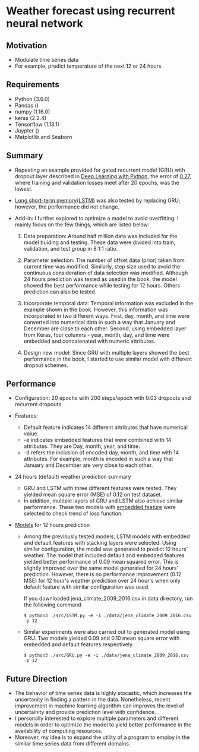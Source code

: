 # Weather forecast using recurrent neural network

## **Motivation**
* Modulate time series data 
* For example, predict temperature of the next 12 or 24 hours 

## **Requirements** 
* Python (3.6.0)
* Pandas ()
* numpy (1.16.0)
* keras (2.2.4) 
* Tensorflow (1.13.1)
* Juypter ()
* Matplotlib and Seaborn

## **Summary**
* Repeating an example provided for gated recurrent model (GRU) with dropout layer described in
  [Deep Learning with Python](https://bit.ly/346tOkH), the error of
  [0.27](https://github.com/exchhattu/DaS1819/blob/master/TimeSeries-WeatherForcasting/DeepLearningWithPython/GRU_JenaWeather.ipynb),
  where training and validation losses meet after 20 epochs, was the lowest.

* [Long short-term memory(LSTM)](https://github.com/exchhattu/DaS1819/blob/master/TimeSeries-WeatherForcasting/DeepLearningWithPython/LSTM_JenaWeather.ipynb)
  was also tested by replacing GRU; however, the performance did not change.

* Add-in: I further explored to optimize a model to avoid overfitting. I mainly focus on the few things, which are listed below:
   1. Data preparation:
      Around half million data was included for the model buiding and testing. These data were
      divided into train, validation, and test group in 8:1:1 ratio.

   2. Parameter selection:
      The number of offset data (prior) taken from current time was
      modified. Similarly, step size used to avoid the continuous
      consideration of data selection was modified. Although 24 hours
      prediction was tested as used in the book, the model showed the best
      performance while testing for 12 hours. Others prediction can also be tested.

   3. Incorporate temporal data:
      Temporal information was excluded in the example shown in the book. However,
      this information was incorporated in two different ways. First, day,
      month, and time were converted into numerical data in such a way that January
      and December are close to each other. Second, using embedded layer from
      Keras, four columns - year, month, day, and time were embedded and
      concatenated with numeric attributes.

   4. Design new model:
      Since GRU with multiple layers showed the best performance in the book,
      I started to use similar model with different dropout schemes. 

## **Performance**
   - Configuration: 20 epochs with 200 steps/epoch with 0.03 dropouts and recurrent dropouts
   - Features:
      * Default feature indicates 14 different attributes that have numerical
        value.
      * -e indicates embedded features that were combined with 14 attributes.
        They are Day, month, year, and time.
      * -d refers the inclusion of encoded day, month, and time with 14
        attributes. For example, month is encoded in such a way that January and 
        December are very close to each other.

   - 24 hours (default) weather prediction summary
     * GRU and LSTM with three different features were tested.
       They yielded mean square error (MSE) of 0.12 on test dataset.
     * In addition, multiple layers of GRU and LSTM also achieve similar
       performance. These two models with [embedded feature](https://bit.ly/2zuTkSD)
       were selected to check trend of loss function.

   - [Models](https://bit.ly/30LqDgj) for 12 hours prediction
     * Among the previously tested models, LSTM models with embedded and default features with stacking layers
       were selected. Using similar configuration, the model was generated to predict 12 hours' weather. The
       model that included default and embedded features yielded better performance of 0.09 mean squared error.
       This is slightly improved over the same model generated for 24 hours' prediction.
       However, there is no performance improvement (0.12 MSE) for 12 hour's weather prediction over 24 hour's
       when only default feature with similar configuration was used.

       If you downloaded jena_climate_2009_2016.csv in data directory, run the following
       command

       ```
       $ python3 ./src/LSTM.py -e -i ./data/jena_climate_2009_2016.csv -p 12
       ```
     * Similar experiments were also carried out to generated model using GRU.
       Two models yielded 0.09 and 0.10 mean square error with embedded and
       default features respectively.
       ```
       $ python3 ./src/GRU.py -e -i ./data/jena_climate_2009_2016.csv -p 12
       ```


## **Future Direction**
  - The behavior of time series data is highly stocastic, which increases the
    uncertanity in finding a pattern in the data. Nonetheless, recent improvement
    in machine learning algorithm can improves the level of uncertainity and
    provide prediction level with confidence.
  - I personally interested to explore multiple parameters and different models in order to
    optimize the model to yield better performance in the availability of
    computing resources.
  - Moreover, my idea is to expand the utility of a program to employ in the similar time
    series data from different domains.
